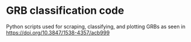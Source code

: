 # GRB classification code
 Python scripts used for scraping, classifying, and plotting GRBs as seen in https://doi.org/10.3847/1538-4357/acb999
